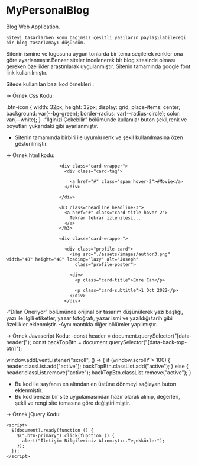 # MyPersonalBlog
Blog Web Application.

	Siteyi tasarlarken konu bağımsız çeşitli yazıların paylaşılabileceği bir blog tasarlamayı düşündüm.
Sitenin ismine ve logosuna uygun tonlarda bir tema seçilerek renkler ona göre ayarlanmıştır.Benzer siteler incelenerek bir blog sitesinde olması gereken özellikler araştırılarak uygulanmıştır.
Sitenin tamamında google font link kullanılmıştır.

Sitede kullanılan bazı kod örnekleri :

-> Örnek Css Kodu:

.btn-icon {
  width: 32px;
  height: 32px;
  display: grid;
  place-items: center;
  background: var(--bg-green);
  border-radius: var(--radius-circle);
  color: var(--white);
}
-“İlginizi Çekebilir” bölümünde kullanılar buton şekil,renk ve boyutları yukarıdaki gibi ayarlanmıştır.
- Sitenin tamamında birbiri ile uyumlu renk ve şekil kullanılmasına özen gösterilmiştir.

-> Örnek html kodu:

 
                        <div class="card-wrapper">
                          <div class="card-tag">
                            
                            <a href="#" class="span hover-2">#Movie</a>
                          </div>
      
                        </div>
      
                        <h3 class="headline headline-3">
                          <a href="#" class="card-title hover-2">
                            Tekrar tekrar izlenilesi...
                          </a>
                        </h3>
      
                        <div class="card-wrapper">
      
                          <div class="profile-card">
                            <img src="./assets/images/author3.png" width="48" height="48" loading="lazy" alt="Joseph"
                              class="profile-poster">
      
                            <div>
                              <p class="card-title">Emre Can</p>
      
                              <p class="card-subtitle">1 Oct 2022</p>
                            </div>
                          </div>

-“Dilan Öneriyor” bölümünde orijinal bir tasarım düşünülerek yazı başlığı, yazı ile ilgili etiketler, yazar fotoğrafı, yazar ismi ve yazıldığı tarih gibi özellikler eklenmiştir.
-Aynı mantıkla diğer bölümler yapılmıştır.

-> Örnek Javascript Kodu:
-const header = document.querySelector("[data-header]");
const backTopBtn = document.querySelector("[data-back-top-btn]");

window.addEventListener("scroll", () => {
  if (window.scrollY > 100) {
    header.classList.add("active");
    backTopBtn.classList.add("active");
  } else {
    header.classList.remove("active");
    backTopBtn.classList.remove("active");
  }
- Bu kod ile sayfanın en altından en üstüne dönmeyi sağlayan buton eklenmiştir.
- Bu kod benzer bir site uygulamasından hazır olarak alınıp, değerleri, şekli ve rengi site temasına göre değiştirilmiştir. 


-> Örnek jQuery Kodu:

<script src="https://ajax.googleapis.com/ajax/libs/jquery/3.6.3/jquery.min.js"></script>

    <script>
      $(document).ready(function () {
        $(".btn-primary").click(function () {
          alert("İletişim Bilgileriniz Alınmıştır.Teşekkürler");
        });
      });
    </script>

<script>
    $(document).ready(function () {
      $("input").focus(function () {
        $(this).css("background-color", "bg-white-green");
      });
      $("input").blur(function () {
        $(this).css("background-color", "bg-white-green");
      });
    });
- “Subscribe” butonlarına basıldığında kullanıcıya verilen geri dönüş yukarıdaki gibi sağlanmıştır.

-> Uygulama responsive yapıdadır. Mobil ve web olarak kullanılabilir.
